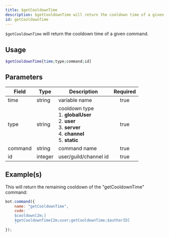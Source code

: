 ```yaml
---
title: $getCooldownTime
description: $getCooldownTime will return the cooldown time of a given command.
id: getCooldownTime
---
```


`$getCooldownTime` will return the cooldown time of a given command.

## Usage

```php
$getCooldownTime[time;type;command;id]
```

## Parameters

| Field   | Type    | Description                                                                                                               | Required |
|---------|---------|---------------------------------------------------------------------------------------------------------------------------|:--------:|
| time    | string  | variable name                                                                                                             |   true   |
| type    | string  | cooldown type <br /> 1. **globalUser** <br /> 2. **user** <br /> 3. **server** <br /> 4. **channel** <br /> 5. **static** |   true   |
| command | string  | command name                                                                                                              |   true   |
| id      | integer | user/guild/channel id                                                                                                     |   true   |

## Example(s)

This will return the remaining cooldown of the "getCooldownTime" command:

```javascript
bot.command({
    name: "getCooldownTime",
    code: `
    $cooldown[2m;]
    $getCooldownTime[2m;user;getCooldownTime;$authorID]
    `
});
```